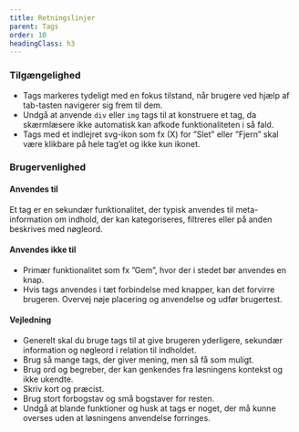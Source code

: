```yaml
---
title: Retningslinjer
parent: Tags
order: 10
headingClass: h3
---
```


<h3 class="h4">Tilgængelighed</h3>

- Tags markeres tydeligt med en fokus tilstand, når brugere ved hjælp af tab-tasten navigerer sig frem til dem.
- Undgå at anvende `div` eller `img` tags til at konstruere et tag, da skærmlæsere ikke automatisk kan afkode funktionaliteten i så fald.
- Tags med et indlejret svg-ikon som fx (X) for ”Slet” eller ”Fjern” skal være klikbare på hele tag’et og ikke kun ikonet.

<h3 class="h4">Brugervenlighed</h3>
<h4 class="h5">Anvendes til</h4>

Et tag er en sekundær funktionalitet, der typisk anvendes til meta-information om indhold, der kan kategoriseres, filtreres eller på anden beskrives med nøgleord.

<h4 class="h5">Anvendes ikke til</h4>

- Primær funktionalitet som fx ”Gem”, hvor der i stedet bør anvendes en knap.
- Hvis tags anvendes i tæt forbindelse med knapper, kan det forvirre brugeren. Overvej nøje placering og anvendelse og udfør brugertest.

<h4 class="h5">Vejledning</h4>

- Generelt skal du bruge tags til at give brugeren yderligere, sekundær information og nøgleord i relation til  indholdet. 
- Brug så mange tags, der giver mening, men så få som muligt.
- Brug ord og begreber, der kan genkendes fra løsningens kontekst og ikke ukendte. 
- Skriv kort og præcist.
- Brug stort forbogstav og små bogstaver for resten.
- Undgå at blande funktioner og husk at tags er noget, der må kunne overses uden at løsningens anvendelse forringes. 
